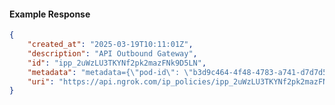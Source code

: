 <!-- Code generated for API Clients. DO NOT EDIT. -->

#### Example Response

```json
{
	"created_at": "2025-03-19T10:11:01Z",
	"description": "API Outbound Gateway",
	"id": "ipp_2uWzLU3TKYNf2pk2mazFNk9D5LN",
	"metadata": "metadata={\"pod-id\": \"b3d9c464-4f48-4783-a741-d7d7d5db310f\"}",
	"uri": "https://api.ngrok.com/ip_policies/ipp_2uWzLU3TKYNf2pk2mazFNk9D5LN"
}
```
